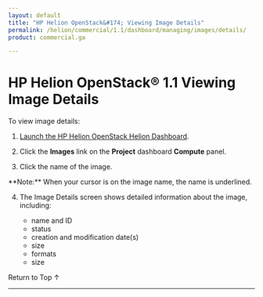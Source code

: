 ```yaml
---
layout: default
title: "HP Helion OpenStack&#174; Viewing Image Details"
permalink: /helion/commercial/1.1/dashboard/managing/images/details/
product: commercial.ga

---
```

<!--PUBLISHED-->

<script>

function PageRefresh {
onLoad="window.refresh"
}

PageRefresh();

</script>

<!--
<p style="font-size: small;"> <a href="/helion/commercial/1.1/ga1/install/">&#9664; PREV</a> | <a href="/helion/commercial/1.1/ga1/install-overview/">&#9650; UP</a> | <a href="/helion/commercial/1.1/ga1/">NEXT &#9654;</a></p> 
-->

# HP Helion OpenStack&#174; 1.1 Viewing Image Details

To view image details:
1. [Launch the HP Helion OpenStack Helion Dashboard](/helion/openstack/1.1/dashboard/login/).

2. Click the **Images** link on the **Project** dashboard **Compute** panel.

3. Click the name of the image.
<p>**Note:** When your cursor is on the image name, the name is underlined.</p>

4. The Image Details screen shows detailed information about the image, including:

	* name and ID
	* status
	* creation and modification date(s)
	* size
	* formats
	* size

<p><a href="#top" style="padding:14px 0px 14px 0px; text-decoration: none;"> Return to Top &#8593; </a></p>


----
